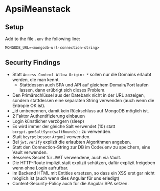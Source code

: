# ApsiMeanstack


## Setup
Add to the file `.env` the following line:

`MONGODB_URL=<mongodb-url-connection-string>`

## Security Findings

* Statt `Access-Control-Allow-Origin: *` sollen nur die Domains erlaubt werden, die man kennt.
  * Stattdessen auch SPA und API auf gleichem Domain/Port laufen lassen, dann erübrigt sich dieses Problem.
* Den Primärschlüssel aus der Datebank nicht in der URL anzeigen, sondern stattdessen eine separaten String verwenden (auch wenn die Entropie OK ist).
* _id umbenennen, damit kein Rückschluss auf MongoDB möglich ist.
* 2 Faktor Authentifizierung einbauen
* Login künstlicher verzögern (sleep) 
* Es wird immer der gleiche Salt verwendet (10) statt `bcrypt.genSaltSync(saltRounds);` zu verwenden.
* Statt `bcyrpt` besser `Argon2` verwenden.
* Bei `jwt.verify` explizit die erlaubten Algorithmen angeben.
* Statt den Connection-String zur DB im Code/.env zu speichern, eine Vault verwenden.
* Besseres Secret für JWT verwendene, auch via Vault.
* Die HTTP-Route implizit statt explizit schützen, dafür explizit freigeben wenn ohne Login aufrufbar.
* Im Backend HTML mit Entities ersetzen, so dass ein XSS erst gar nicht möglich ist (auch wenn dies Angular für uns erledigt)
* Content-Security-Policy auch für die Angular SPA setzen.